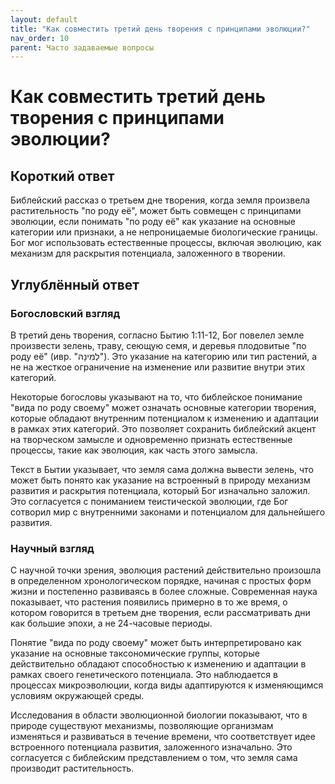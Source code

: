 ```yaml
---
layout: default
title: "Как совместить третий день творения с принципами эволюции?"
nav_order: 10
parent: Часто задаваемые вопросы
---
```


# Как совместить третий день творения с принципами эволюции?

## Короткий ответ

Библейский рассказ о третьем дне творения, когда земля произвела растительность "по роду её", может быть совмещен с принципами эволюции, если понимать "по роду её" как указание на основные категории или признаки, а не непроницаемые биологические границы. Бог мог использовать естественные процессы, включая эволюцию, как механизм для раскрытия потенциала, заложенного в творении.

## Углублённый ответ

### Богословский взгляд

В третий день творения, согласно Бытию 1:11-12, Бог повелел земле произвести зелень, траву, сеющую семя, и деревья плодовитые "по роду её" (ивр. "לְמִינָהּ"). Это указание на категорию или тип растений, а не на жесткое ограничение на изменение или развитие внутри этих категорий.

Некоторые богословы указывают на то, что библейское понимание "вида по роду своему" может означать основные категории творения, которые обладают внутренним потенциалом к изменению и адаптации в рамках этих категорий. Это позволяет сохранить библейский акцент на творческом замысле и одновременно признать естественные процессы, такие как эволюция, как часть этого замысла.

Текст в Бытии указывает, что земля сама должна вывести зелень, что может быть понято как указание на встроенный в природу механизм развития и раскрытия потенциала, который Бог изначально заложил. Это согласуется с пониманием теистической эволюции, где Бог сотворил мир с внутренними законами и потенциалом для дальнейшего развития.

### Научный взгляд

С научной точки зрения, эволюция растений действительно произошла в определенном хронологическом порядке, начиная с простых форм жизни и постепенно развиваясь в более сложные. Современная наука показывает, что растения появились примерно в то же время, о котором говорится в третьем дне творения, если рассматривать дни как большие эпохи, а не 24-часовые периоды.

Понятие "вида по роду своему" может быть интерпретировано как указание на основные таксономические группы, которые действительно обладают способностью к изменению и адаптации в рамках своего генетического потенциала. Это наблюдается в процессах микроэволюции, когда виды адаптируются к изменяющимся условиям окружающей среды.

Исследования в области эволюционной биологии показывают, что в природе существуют механизмы, позволяющие организмам изменяться и развиваться в течение времени, что соответствует идее встроенного потенциала развития, заложенного изначально. Это согласуется с библейским представлением о том, что земля сама производит растительность.